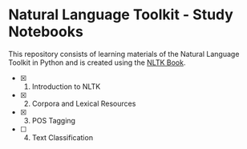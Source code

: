 # Natural Language Toolkit - Study Notebooks 

This repository consists of learning materials of the Natural Language Toolkit in Python and is created using the [NLTK Book](https://www.nltk.org/book/).

- [x] 1. Introduction to NLTK
- [x] 2. Corpora and Lexical Resources
- [x] 3. POS Tagging
- [ ] 4. Text Classification
